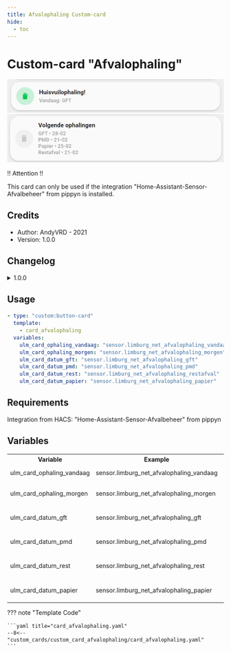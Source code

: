 ```yaml
---
title: Afvalophaling Custom-card
hide:
  - toc
---
```


<!-- markdownlint-disable MD046 -->

# Custom-card "Afvalophaling"

![Afvalophaling](../../assets/img/ulm_cards/custom_card_afvalophaling_2.png)
![Afvalophaling](../../assets/img/ulm_cards/custom_card_afvalophaling_1.png)

!! Attention !!

This card can only be used if the integration "Home-Assistant-Sensor-Afvalbeheer" from pippyn is installed.

## Credits

- Author: AndyVRD - 2021
- Version: 1.0.0

## Changelog

<details>
<summary>1.0.0</summary>
Initial release
</details>

## Usage

```yaml
- type: "custom:button-card"
  template:
    - card_afvalophaling
  variables:
    ulm_card_ophaling_vandaag: "sensor.limburg_net_afvalophaling_vandaag"
    ulm_card_ophaling_morgen: "sensor.limburg_net_afvalophaling_morgen"
    ulm_card_datum_gft: "sensor.limburg_net_afvalophaling_gft"
    ulm_card_datum_pmd: "sensor.limburg_net_afvalophaling_pmd"
    ulm_card_datum_rest: "sensor.limburg_net_afvalophaling_restafval"
    ulm_card_datum_papier: "sensor.limburg_net_afvalophaling_papier"
```

## Requirements

Integration from HACS: "Home-Assistant-Sensor-Afvalbeheer" from pippyn

## Variables

<table>
<tr>
<th>Variable</th>
<th>Example</th>
<th>Required</th>
<th>Explanation</th>
</tr>
<tr>
<td>ulm_card_ophaling_vandaag</td>
<td>sensor.limburg_net_afvalophaling_vandaag</td>
<td>yes</td>
<td>Collection(s) for today</td>
</tr>
<tr>
<td>ulm_card_ophaling_morgen</td>
<td>sensor.limburg_net_afvalophaling_morgen</td>
<td>yes</td>
<td>Collection(s) for tomorrow</td>
</tr>
<tr>
<td>ulm_card_datum_gft</td>
<td>sensor.limburg_net_afvalophaling_gft</td>
<td>yes</td>
<td>GFT collection date</td>
</tr>
<tr>
<td>ulm_card_datum_pmd</td>
<td>sensor.limburg_net_afvalophaling_pmd</td>
<td>yes</td>
<td>PMD collection date</td>
</tr>
<tr>
<td>ulm_card_datum_rest</td>
<td>sensor.limburg_net_afvalophaling_rest</td>
<td>yes</td>
<td>Restafval collection date</td>
</tr>
<tr>
<td>ulm_card_datum_papier</td>
<td>sensor.limburg_net_afvalophaling_papier</td>
<td>yes</td>
<td>Papier collection date</td>
</tr>
</table>

??? note "Template Code"

    ```yaml title="card_afvalophaling.yaml"
    --8<-- "custom_cards/custom_card_afvalophaling/card_afvalophaling.yaml"
    ```
